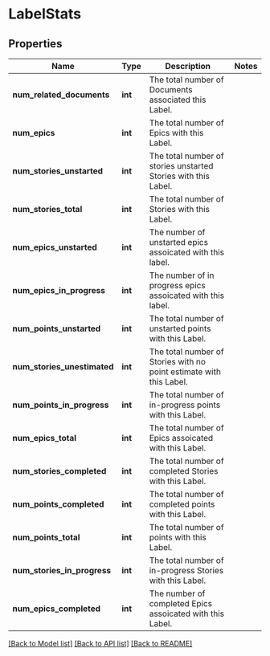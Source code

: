 # LabelStats

## Properties
Name | Type | Description | Notes
------------ | ------------- | ------------- | -------------
**num_related_documents** | **int** | The total number of Documents associated this Label. | 
**num_epics** | **int** | The total number of Epics with this Label. | 
**num_stories_unstarted** | **int** | The total number of stories unstarted Stories with this Label. | 
**num_stories_total** | **int** | The total number of Stories with this Label. | 
**num_epics_unstarted** | **int** | The number of unstarted epics assoicated with this label. | 
**num_epics_in_progress** | **int** | The number of in progress epics assoicated with this label. | 
**num_points_unstarted** | **int** | The total number of unstarted points with this Label. | 
**num_stories_unestimated** | **int** | The total number of Stories with no point estimate with this Label. | 
**num_points_in_progress** | **int** | The total number of in-progress points with this Label. | 
**num_epics_total** | **int** | The total number of Epics assoicated with this Label. | 
**num_stories_completed** | **int** | The total number of completed Stories with this Label. | 
**num_points_completed** | **int** | The total number of completed points with this Label. | 
**num_points_total** | **int** | The total number of points with this Label. | 
**num_stories_in_progress** | **int** | The total number of in-progress Stories with this Label. | 
**num_epics_completed** | **int** | The number of completed Epics assoicated with this Label. | 

[[Back to Model list]](../README.md#documentation-for-models) [[Back to API list]](../README.md#documentation-for-api-endpoints) [[Back to README]](../README.md)

